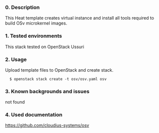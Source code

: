 ### 0. Description
This Heat template creates virtual instance and install 
all tools required to build OSv microkernel images.


### 1. Tested environments
This stack tested on OpenStack Ussuri


### 2. Usage
Upload template files to OpenStack and create stack.

```
  $ openstack stack create -t osv/osv.yaml osv

```


### 3. Known backgrounds and issues
not found


### 4. Used documentation

https://github.com/cloudius-systems/osv